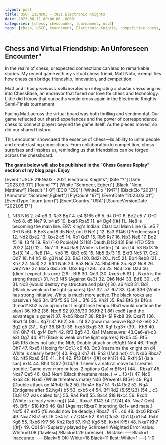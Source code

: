 ```yaml
---
layout: post
title: USCF 21ENs03 - 2021 Electronic Knights
date: 2023-08-11 00:00:00 -0800
categories: [chess, chesspunks, tournament, uscf]
tags: [chess, USCF, tournament, Electronic Knights, competitive chess, Chesspunks, strategy, analysis, results]
---
```


## Chess and Virtual Friendship: An Unforeseen Encounter"

In the realm of chess, unexpected connections can lead to remarkable stories. My recent game with my virtual chess friend, Matt Nohr, exemplifies how chess can bridge friendship, innovation, and competition.

Matt and I had previously collaborated on integrating a cluster chess engine into ChessBase, an endeavor that fused our love for chess and technology. Little did I know that our paths would cross again in the Electronic Knights Semi-Finals tournament.

Facing Matt across the virtual board was both thrilling and sentimental. Our game reflected our shared experiences and the power of correspondence chess to connect players beyond the game itself. As the pieces moved, so did our shared history.

This encounter showcased the essence of chess—its ability to unite people and create lasting connections. From collaboration to competition, chess surprises and inspires us, reminding us that friendships can be forged across the chessboard.

**The game below will also be published in the "Chess Games Replay" section of my blog page. Enjoy**

<link rel="stylesheet" type="text/css" href="https://pgn.chessbase.com/CBReplay.css"/>
<script src="https://pgn.chessbase.com/jquery-3.0.0.min.js"></script>
<script src="https://pgn.chessbase.com/cbreplay.js" type="text/javascript"></script>

<div class="cbreplay">
[Event "USCF  21ENs03 - 2021 Electronic Knights"]
[Site "?"]
[Date "2023.03.01"]
[Round "?"]
[White "Schroeer, Egbert"]
[Black "Nohr, Matthew"]
[Result "1-0"]
[ECO "E90"]
[WhiteElo "1947"]
[BlackElo "2037"]
[Annotator "Schroeer,Egbert"]
[PlyCount "97"]
[EventDate "2023.03.01"]
[EventType "tourn (corr)"]
[EventCountry "USA"]
[SourceVersionDate "2021.05.17"]

1. Nf3 Nf6 2. c4 g6 3. Nc3 Bg7 4. e4 $165 d6 5. d4 O-O 6. Be2 e5 7. O-O Nc6 8. d5 Ne7 9. b4 a5 10. bxa5 Rxa5 11. a4 Bg4 {[#] 11...Ne8 is becoming the main line. E97: King's Indian: Classical Main Line (6...e5 7 0-0 Nc6): 8 Be3 and 8 d5 Ne7, not 9 Ne1.} 12. Ba3 $146 ({Predecessor:} 12. Nd2 Bxe2 13. Qxe2 c5 14. Rb1 Qd7 15. Rb5 Ra7 16. Nb3 Ne8 17. Bd2 f5 18. f3 f4 19. Rb1 {1-0 Popiol,M (2118)-Dauth,B (2243) Biel HTO 55th 2022 (4)}) 12... Nd7 13. Bb4 Ra8 {White is better.} 14. a5 (14. h3 Bxf3 15. Bxf3) 14... Re8 (14... Nb8 15. Qb3 c6) 15. Nb5 Bxf3 16. Bxf3 Nc5 17. Qc2 Qd7 18. h4 h5 19. g3 Na6 20. Ba3 (20. Bd2) 20... Nc5 21. Bb4 Reb8 (21... Kh7 22. Nc3) 22. Rfb1 Na6 23. Ba3 Nc5 24. Bb4 Bh6 25. Kg2 Nc8 26. Qe2 Ne7 27. Bxc5 dxc5 28. Qb2 Bg7 (28... c6 29. Nc3) 29. Qa3 b6 {didn't expect this one} (29... Bf8 30. Qe3 (30. Qxc5 c6 $1 {...Nxd5 is the strong threat.} 31. Nc3 Nf5 {Against Qe3} 32. Qb6 Nd4 33. Bd1) 30... c6 31. Nc3 {would destroy my structure and plan}) 30. a6 Nc8 31. Bd1 {Black is weak on the light squares} Qe7 32. a7 Rb7 33. Qa6 $36 {White has strong initiative. White is much more active. The black rooks are passive.} Nd6 34. Bf3 f5 $6 (34... Bf8 35. Kh2) 35. Ra3 Bf6 {is Bf6 a thread? Kh2 is an option but I might lose tempo. Rba1 would continue the plan} 36. Kh2 (36. Nxd6 $2 {0.35/30 36.Kh2 1.86} cxd6 {and the advantage is gone?} 37. Rxb6 Rbxa7 38. Rb8+ $1 Rxb8 39. Qxa7) (36. Rba1 f4 (36... Kg7) 37. Kh2) 36... f4 $2 {now manoeuvre Bg2-h2-e6} 37. Bg2 g5 (37... Kg7 38. Bh3) 38. hxg5 Bxg5 39. Rg1 fxg3+ (39... Kh8 40. Kh1 Qh7 41. gxf4 Bxf4 42. Rf3 Bg5 43. Qa1 {Manoeuvre: 43.Qa6-a1-c3-e3} Qg7 44. Bf1 {Black is weak on the light squares} Nxb5 45. Rf5 {45.Rf5 does not take the Nb5, Double attack on e5/g5} Nd4 46. Rfxg5 Qh7 47. Rxe5 {Hoping for Qc1.} c6 48. Qc3 {restrains the knight on d4, White is clearly better}) 40. Rxg3 Kh7 41. Rh3 ({And not} 41. Nxd6 Rbxa7 42. Nf5 Rxa6 $11) 41... h4 42. Rf3 Bf4+ {[#] or Kh1?} 43. Rxf4 $1 {is a sac} exf4 44. Bh3 f3 $2 {6.14/19 It seems a natural move but creates trouble. Game over more or less. 2 options Qa1 or Bf5+} (44... Rbxa7 45. Nxa7 Qe5 46. Qa3 Nxe4 {Black threatens mate. ( -> ...f3+)} 47. Nc6 Rxa3 48. Nxe5 {White threatens mate} Nd6 {Prevents Bf5+} 49. Rg4 {Double attack on f4/h4} Ra2 50. Rxh4+ Kg7 51. Rxf4 Re2 52. Ng4 {Endgame after 52.Ng4} b5 53. cxb5 c4 54. Bf1 Rd2 {5.55/23} (54... c3 {3.81/27 was called for.} 55. Ra4 Re1) 55. Bxc4 $18 Nxc4 56. Rxc4 {White is clearly winning}) (44... Rbxa7 $142 {4.21/24} 45. Nxa7 Qe5) 45. Bf5+ $18 Kh6 46. Qa1 {Against Rbxa7. Intending Qc1+ and mate.} Nxf5 47. exf5 {f6 would now be deadly.} Rbxa7 (47... c6 48. dxc6 Rbxa7 49. Nxa7 Kh7 50. f6 Qe4 51. c7 Qf4+ 52. Kh1 Qf5 53. Qb1 Qxb1 54. Rxb1 Kg6 55. Rxb6 Kf7 56. Kh2 Re8 57. Kh3 Kg6 58. Kxh4 Kf5) 48. Nxa7 Kh7 {[#]} 49. Qb1 $1 {Superbly played by Schroeer!   Weighted Error Value: White=0.08 (flawless) /Black=0.29 (precise) .  Mistake:       	---       	Black=1      Inaccurate:     	---       	Black=5      OK:         	White=18    	Black=11     Best:        	White=1     	---} 1-0
</div>
